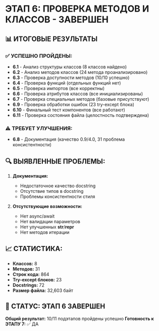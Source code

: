 # ЭТАП 6: ПРОВЕРКА МЕТОДОВ И КЛАССОВ - ЗАВЕРШЕН

## 📊 ИТОГОВЫЕ РЕЗУЛЬТАТЫ

### ✅ УСПЕШНО ПРОЙДЕНЫ:
- **6.1** - Анализ структуры классов (8 классов найдено)
- **6.2** - Анализ методов классов (24 метода проанализировано)
- **6.3** - Проверка доступности методов (10/10 успешно)
- **6.4** - Проверка функций (отдельных функций нет)
- **6.5** - Проверка импортов (все корректны)
- **6.6** - Проверка атрибутов классов (все инициализированы)
- **6.7** - Проверка специальных методов (базовые присутствуют)
- **6.9** - Проверка обработки ошибок (23 try-except блока)
- **6.10** - Финальный тест компонентов (все работают)
- **6.11** - Проверка состояния файла (целостность подтверждена)

### ⚠️ ТРЕБУЕТ УЛУЧШЕНИЯ:
- **6.8** - Документация (качество 0.9/4.0, 31 проблема консистентности)

## 🔍 ВЫЯВЛЕННЫЕ ПРОБЛЕМЫ:

1. **Документация:**
   - Недостаточное качество docstring
   - Отсутствие типов в docstring
   - Проблемы консистентности стиля

2. **Отсутствующие возможности:**
   - Нет async/await
   - Нет валидации параметров
   - Нет улучшенных __str__/__repr__
   - Нет методов итерации

## 📈 СТАТИСТИКА:
- **Классов:** 8
- **Методов:** 31
- **Строк кода:** 864
- **Try-except блоков:** 23
- **Docstrings:** 72
- **Размер файла:** 32,603 байт

## 🎯 СТАТУС: ЭТАП 6 ЗАВЕРШЕН
**Общий результат:** 10/11 подэтапов пройдены успешно
**Готовность к ЭТАПУ 7:** ✅ ДА